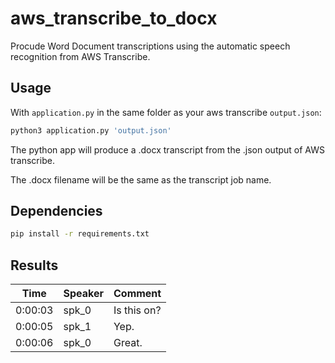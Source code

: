 # aws_transcribe_to_docx
Procude Word Document transcriptions using the automatic speech recognition from AWS Transcribe.



## Usage

With `application.py` in the same folder as your aws transcribe `output.json`:

```bash
python3 application.py 'output.json'
```

The python app will produce a .docx transcript from the .json output of AWS transcribe.

The .docx filename will be the same as the transcript job name.



## Dependencies

```bash
pip install -r requirements.txt
```

## Results

| Time    | Speaker | Comment     |
| ------- | ------- | ----------- |
| 0:00:03 | spk_0   | Is this on? |
| 0:00:05 | spk_1   | Yep.        |
| 0:00:06 | spk_0   | Great.      |


